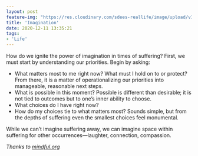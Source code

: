 ```yaml
---
layout: post
feature-img: "https://res.cloudinary.com/sdees-reallife/image/upload/v1555658919/sample_feature_img.png"
title: 'Imagination'
date: 2020-12-11 13:35:21
tags:
- 'Life'
---
```

How do we ignite the power of imagination in times of suffering? First, we must start by understanding our priorities. Begin by asking:

- What matters most to me right now? What must I hold on to or protect? From there, it is a matter of operationalizing our priorities into manageable, reasonable next steps.
- What is possible in this moment? Possible is different than desirable; it is not tied to outcomes but to one’s inner ability to choose.
- What choices do I have right now?
- How do my choices tie to what matters most? Sounds simple, but from the depths of suffering even the smallest choices feel monumental.

<i class="fa fa-child" style="color:plum"></i>

While we can’t imagine suffering away, we can imagine space within suffering for other occurrences—laughter, connection, compassion.

*Thanks to [mindful.org](https://www.mindful.org/why-imagination-not-resilience-might-help-you-heal-from-heartbreak/?mc_cid=2e17b1c3ae&mc_eid=a6ef769556)*
